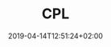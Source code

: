 ---
title: "CPL"
date: 2019-04-14T12:51:24+02:00
draft: false
url: /flugschule/weiter/cpl
image: /img/news/test.jpg
description: >
  In den Theorieräumen der MFGT erwerben Sie das nötige Wissen in Fächern wie z.B Navigation, Flugzeugkenntnisse und Meteorologie. Der modulare Kursaufbau ermöglich jederzeit den Einstieg bei Beginn eines neuen Kurses.
---